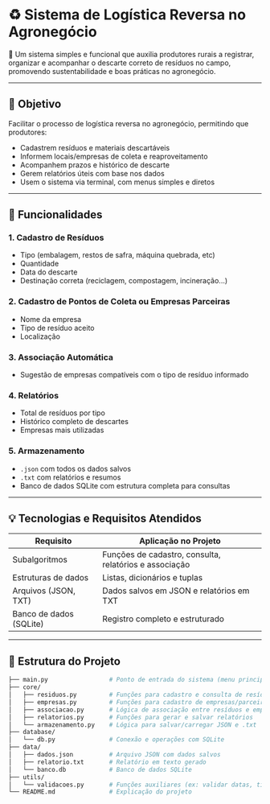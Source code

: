 # ♻️ Sistema de Logística Reversa no Agronegócio

🚜 Um sistema simples e funcional que auxilia produtores rurais a registrar, organizar e acompanhar o descarte correto de resíduos no campo, promovendo sustentabilidade e boas práticas no agronegócio.

---

## 🌱 Objetivo

Facilitar o processo de logística reversa no agronegócio, permitindo que produtores:

- Cadastrem resíduos e materiais descartáveis
- Informem locais/empresas de coleta e reaproveitamento
- Acompanhem prazos e histórico de descarte
- Gerem relatórios úteis com base nos dados
- Usem o sistema via terminal, com menus simples e diretos

---

## 🧠 Funcionalidades

### 1. Cadastro de Resíduos
- Tipo (embalagem, restos de safra, máquina quebrada, etc)
- Quantidade
- Data do descarte
- Destinação correta (reciclagem, compostagem, incineração...)

### 2. Cadastro de Pontos de Coleta ou Empresas Parceiras
- Nome da empresa
- Tipo de resíduo aceito
- Localização

### 3. Associação Automática
- Sugestão de empresas compatíveis com o tipo de resíduo informado

### 4. Relatórios
- Total de resíduos por tipo
- Histórico completo de descartes
- Empresas mais utilizadas

### 5. Armazenamento
- `.json` com todos os dados salvos
- `.txt` com relatórios e resumos
- Banco de dados SQLite com estrutura completa para consultas

---

## 💡 Tecnologias e Requisitos Atendidos

| Requisito              | Aplicação no Projeto                                     |
|------------------------|----------------------------------------------------------|
| Subalgoritmos          | Funções de cadastro, consulta, relatórios e associação  |
| Estruturas de dados    | Listas, dicionários e tuplas                            |
| Arquivos (JSON, TXT)   | Dados salvos em JSON e relatórios em TXT                |
| Banco de dados (SQLite)| Registro completo e estruturado                         |

---

## 📁 Estrutura do Projeto

```bash
├── main.py                 # Ponto de entrada do sistema (menu principal)
├── core/
│   ├── residuos.py         # Funções para cadastro e consulta de resíduos
│   ├── empresas.py         # Funções para cadastro de empresas/parceiras
│   ├── associacao.py       # Lógica de associação entre resíduos e empresas
│   ├── relatorios.py       # Funções para gerar e salvar relatórios
│   └── armazenamento.py    # Lógica para salvar/carregar JSON e .txt
├── database/
│   └── db.py               # Conexão e operações com SQLite
├── data/
│   ├── dados.json          # Arquivo JSON com dados salvos
│   ├── relatorio.txt       # Relatório em texto gerado
│   └── banco.db            # Banco de dados SQLite
├── utils/
│   └── validacoes.py       # Funções auxiliares (ex: validar datas, tipos)
└── README.md               # Explicação do projeto
